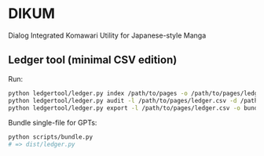 # DIKUM
Dialog Integrated Komawari Utility for Japanese-style Manga 

## Ledger tool (minimal CSV edition)
Run:
```bash
python ledgertool/ledger.py index /path/to/pages -o /path/to/pages/ledger.csv
python ledgertool/ledger.py audit -l /path/to/pages/ledger.csv -d /path/to/pages
python ledgertool/ledger.py export -l /path/to/pages/ledger.csv -o bundle.zip
```

Bundle single-file for GPTs:
```bash
python scripts/bundle.py
# => dist/ledger.py
```

